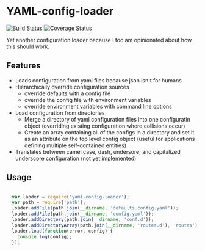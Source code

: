 # YAML-config-loader
[![Build Status](https://travis-ci.org/tizzo/yaml-config-loader.svg?branch=master)](https://travis-ci.org/tizzo/yaml-config-loader)
[![Coverage Status](https://img.shields.io/coveralls/tizzo/yaml-config-loader.svg)](https://coveralls.io/r/tizzo/yaml-config-loader?branch=master)

Yet another configuration loader because I too am opinionated about how this should work.

## Features

  - Loads configuration from yaml files because json isn't for humans
  - Hierarchically override configuration sources
    - override defaults with a config file
    - override the config file with environment variables
    - override environment variables with command line options
  - Load configuration from directories
    - Merge a directory of yaml configuration files into one configuratin object (overriding existing configuration where collisions occur)
    - Create an array containing all of the configs in a directory and set it as an attribute on the top level config object (useful for applications defining multiple self-contained entities)
  - Translates between camel case, dash, undersore, and capitalized underscore configuration (not yet implemented)

## Usage

``` javascript

  var laoder = require('yaml-config-loader');
  var path = require('path');
  loader.addFile(path.join(__dirname, 'defaults.config.yaml'));
  loader.addFile(path.join(__dirname, 'config.yaml'));
  loader.addDirectory(path.join(__dirname, 'conf.d'));
  loader.addDirectoryArray(path.join(__dirname, 'routes.d'), 'routes');
  loader.load(function(error, config) {
    console.log(config);
  });

```
